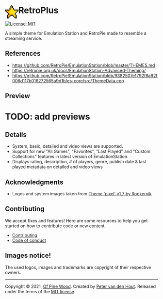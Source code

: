 # RetroPlus <img src="retro-plus-logo-256x256.gif" alt="RetroPlus" height="44" align="left" />

[![License: MIT](https://img.shields.io/github/license/ofpinewood/es-theme-retro-plus.svg)](https://github.com/ofpinewood/es-theme-retro-plus/blob/master/LICENSE)

A simple theme for Emulation Station and RetroPie made to resemble a streaming service.

## References
- https://github.com/RetroPie/EmulationStation/blob/master/THEMES.md
- https://retropie.org.uk/docs/EmulationStation-Advanced-Theming/
- https://github.com/RetroPie/EmulationStation/blob/9382507e1792f6a82f006d117b016272565a9d1b/es-core/src/ThemeData.cpp

## Preview
# TODO: add previews

## Details
- System, basic, detailed and video views are supported.
- Support for new "All Games", "Favorites", "Last Played" and "Custom Collections" features in latest version of EmulationStation.
- Displays rating, description, # of players, genre, publish date & last played metadata on detailed and video views

## Acknowledgments
- Logos and system images taken from [Theme 'pixel' v1.7 by Rookervik](https://github.com/RetroPie/es-theme-pixel)

## Contributing
We accept fixes and features! Here are some resources to help you get started on how to contribute code or new content.

* [Contributing](https://github.com/ofpinewood/es-theme-retro-plus/blob/master/CONTRIBUTING.md)
* [Code of conduct](https://github.com/ofpinewood/es-theme-retro-plus/blob/master/CODE_OF_CONDUCT.md)

## Images notice!
The used logos, images and trademarks are copyright of their respective owners.

---
Copyright &copy; 2021, [Of Pine Wood](http://ofpinewood.com).
Created by [Peter van den Hout](http://ofpinewood.com).
Released under the terms of the [MIT license](https://github.com/ofpinewood/es-theme-retro-plus/blob/master/LICENSE).
